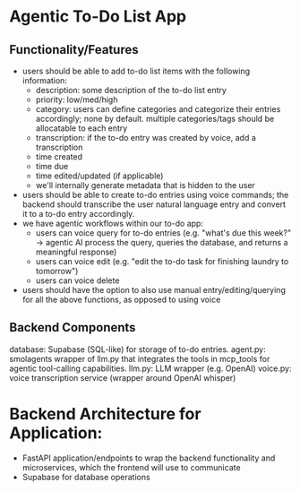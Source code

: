 # Agentic To-Do List App

## Functionality/Features
- users should be able to add to-do list items with the following information:
    - description: some description of the to-do list entry
    - priority: low/med/high
    - category: users can define categories and categorize their entries accordingly; none by default. multiple categories/tags should be allocatable to each entry
    - transcription: if the to-do entry was created by voice, add a transcription
    - time created 
    - time due 
    - time edited/updated (if applicable)
    - we'll internally generate metadata that is hidden to the user 
- users should be able to create to-do entries using voice commands; the backend should transcribe the user natural language entry and convert it to a to-do entry accordingly. 
- we have agentic workflows within our to-do app:
    - users can voice query for to-do entries (e.g. "what's due this week?" -> agentic AI process the query, queries the database, and returns a meaningful response)
    - users can voice edit (e.g. "edit the to-do task for finishing laundry to tomorrow")
    - users can voice delete 
- users should have the option to also use manual entry/editing/querying for all the above functions, as opposed to using voice 


## Backend Components 
database: Supabase (SQL-like) for storage of to-do entries. 
agent.py: smolagents wrapper of llm.py that integrates the tools in mcp_tools for agentic tool-calling capabilities.
llm.py: LLM wrapper (e.g. OpenAI)
voice.py: voice transcription service (wrapper around OpenAI whisper)


# Backend Architecture for Application:
- FastAPI application/endpoints to wrap the backend functionality and microservices, which the frontend will use to communicate 
- Supabase for database operations 
